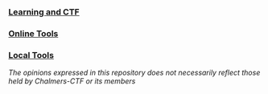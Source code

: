 ### [Learning and CTF](learning_&_CTF.md)

### [Online Tools](online_tools.md)

### [Local Tools](local_tools.md)



*The opinions expressed in this repository does not necessarily reflect those held by Chalmers-CTF or its members*
